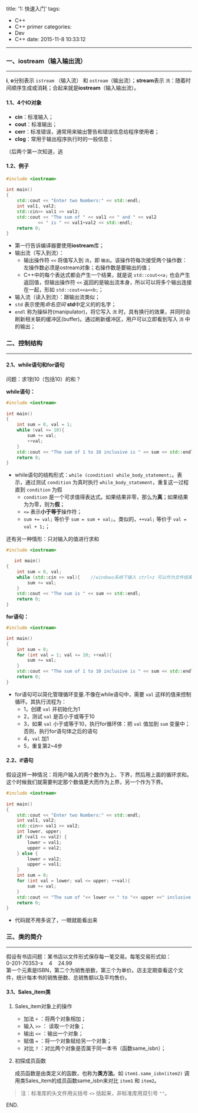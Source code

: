 title: '1: 快速入门'
tags:
- C++
- C++ primer
categories: 
- Dev
- C++
date: 2015-11-8 10:33:12
---

### 一、iostream（输入输出流） ###
---

**i**, **o**分别表示 `istream` （输入流） 和 `ostream`（输出流）；**stream**表示 `流`：随着时间顺序生成或消耗；合起来就是**iostream**（输入输出流）。

<!-- more -->

#### 1.1、4个IO对象 ####

- **cin**：标准输入；
- **cout**：标准输出；
- **cerr**：标准错误，通常用来输出警告和错误信息给程序使用者；
- **clog**：常用于输出程序执行时的一般信息；

（后两个第一次知道，逃


#### 1.2、例子 ####

```C++
#include <iostream>
	
int main()
{
	std::cout << "Enter two Numbers:" << std::endl;
	int val1, val2;
	std::cin>> val1 >> val2;
	std::cout << "The sum of " << val1 << " and " << val2
			<< " is " << val1+val2 << std::endl;
	return 0;
}
```

- 第一行告诉编译器要使用**iostream**库；
- 输出流（写入到流）：
	- 输出操作符 `<<` 将值写入到 `流`，即 `输出`。该操作符每次接受两个操作数：左操作数必须是ostream对象；右操作数是要输出的值；
	- C++中的每个表达式都会产生一个结果，就是说 `std::cout<<a;` 也会产生返回值，但输出操作符 `<<` 返回的是输出流本身，所以可以将多个输出连接在一起，形如 `std::cout<<a<<b;`；
- 输入流（读入到流）：跟输出流类似；
- `std` 表示使用*命名空间* **std**中定义的的名字；
- `endl` 称为操纵符(manipulator)，将它写入 `流` 时，具有换行的效果，并同时会刷新相关联的缓冲区(buffer)。通过刷新缓冲区，用户可以立即看到写入 `流` 中的输出；

### 二、控制结构 ###
---

#### 2.1、while语句和for语句 ####

问题：求1到10（包括10）的和？

**while语句：**

```C++
#include <iostream>
	
int main()
{
	int sum = 0, val = 1;
	while (val <= 10){
		sum += val;
		++val;
	}
	std::cout << "The sum of 1 to 10 inclusive is " << sum << std::endl;
	return 0;
}
```

- while语句的结构形式：`while (condition) while_body_statement;`。表示，通过测试 `condition` 为真时执行 `while_body_statement`，重复这一过程直到 `condition` 为假
	- `condition` 是一个可求值得表达式。如果结果非零，那么为**真**；如果结果为为零，则为**假**；
	- `<=` 表示**小于等于**操作符；
	- `sum += val;` 等价于 `sum = sum + val;`。类似的，`++val;` 等价于 `val = val + 1;`；

还有另一种情形：只对输入的值进行求和

```C++
#include <iostream>

   int main()
{
	int sum = 0, val;
	while (std::cin >> val){	//windows系统下输入 ctrl+z 可以作为文件结束符(end-of-file)
		sum += val;
	}
	std::cout << "The sum is " << sum << std::endl;
	return 0;
}
```

**for语句：**

```C++
#include <iostream>

int main()
{
	int sum = 0;
	for (int val = 1; val <= 10; ++val){
		sum += val;
	}
	std::cout << "The sum of 1 to 10 inclusive is " << sum << std::endl;
	return 0;
}
```

- for语句可以简化管理循环变量.不像在while语句中，需要 `val` 这样的值来控制循环。其执行流程为：
	- 1，创建 `val` 并初始化为1
	- 2，测试 `val` 是否小于或等于10
	- 3，如果 `val` 小于或等于10，执行for循环体：把 `val` 值加到 `sum` 变量中；否则，执行for语句体之后的语句
	- 4，`val` 加1
	- 5，重复第2~4步

#### 2.2、if语句 ####

假设这样一种情况：将用户输入的两个数作为上、下界，然后用上面的循环求和。这个时候我们就需要判定那个数值更大而作为上界，另一个作为下界。

```C++
#include <iostream>
	
int main()
{
	std::cout << "Enter two Numbers:" << std::endl;
	int val1, val2;
	std::cin>> val1 >> val2;
	int lower, upper;
	if (val1 <= val2) {
		lower = val1;
		upper = val2;
	} else {
		lower = val2;
		upper = val1;
	}
	int sum = 0;
	for (int val = lower; val <= upper; ++val){
		sum += val;
	}
	std::cout << "The sum of "<< lower << " to "<< upper <<" inclusive is " << sum << std::endl;
	return 0;
}
```

- 代码就不用多说了，一眼就能看出来

### 三、类的简介 ###
---

假设有书店问题：某书店以文件形式保存每一笔交易。每笔交易形式如：<br/>0-201-70353-x&nbsp;&nbsp;&nbsp;&nbsp;4&nbsp;&nbsp;&nbsp;&nbsp;24.99<br/>第一个元素是ISBN，第二个为销售册数，第三个为单价。店主定期查看这个文件，统计每本书的销售册数、总销售额以及平均售价。

#### 3.1、Sales_item类 ####

1. Sales_item对象上的操作
	- 加法 `+` ：将两个对象相加；
	- 输入 `>>` ： 读取一个对象；
	- 输出 `<<` ：输出一个对象；
	- 赋值 `=` ：将一个对象赋给另一个对象；
	- 对比 `?` ：对比两个对象是否属于同一本书（函数same_isbn）；

1. 初探成员函数

	成员函数是由类定义的函数，也称为**类方法**。如 `item1.same_isbn(item2)` 调用类Sales_item的成员函数same_isbn来对比 `item1` 和 `item2`。

> 注：标准库的头文件用尖括号 `<>` 括起来，非标准库用双引号 `""`。

END.